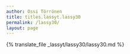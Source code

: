 ```yaml
---
author: Ossi Törrönen
title: titles.lassyt.lassy30
permalink: /lassy30/
layout: page
---
```

{% translate_file _lassyt/lassy30/lassy30.md %}
